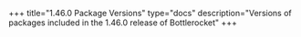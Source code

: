+++
title="1.46.0 Package Versions"
type="docs"
description="Versions of packages included in the 1.46.0 release of Bottlerocket"
+++

